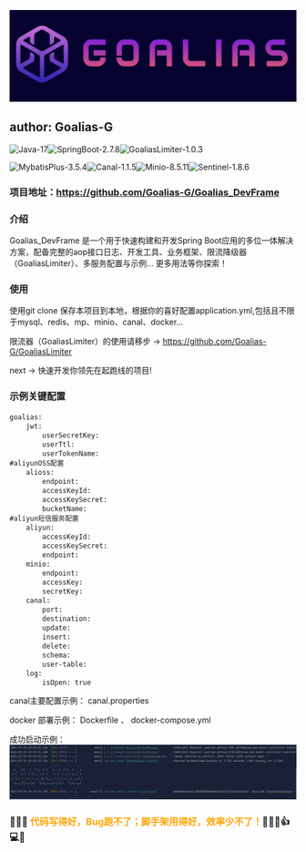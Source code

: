 ![logo.png](doc/logo.png)

## author: Goalias-G


![Java-17](https://img.shields.io/badge/Java-17.0.9-blue)![SpringBoot-2.7.8](https://img.shields.io/badge/SpringBoot-2.7.8-green)![GoaliasLimiter-1.0.3](https://img.shields.io/badge/GoaliasLimiter-1.0.3.RELEASE-purple)

![MybatisPlus-3.5.4](https://img.shields.io/badge/MybatisPlus-3.5.4.RELEASE-orange)![Canal-1.1.5](https://img.shields.io/badge/Canal-1.1.5.RELEASE-orange)![Minio-8.5.11](https://img.shields.io/badge/Minio-8.5.11.RELEASE-orange)![Sentinel-1.8.6](https://img.shields.io/badge/Sentinel-1.8.6.RELEASE-orange)

### 项目地址：https://github.com/Goalias-G/Goalias_DevFrame

### 介绍

Goalias_DevFrame 是一个用于快速构建和开发Spring Boot应用的多位一体解决方案，配备完整的aop接口日志、开发工具、业务框架、限流降级器（GoaliasLimiter）、多服务配置与示例... 更多用法等你探索！


### 使用

使用git clone 保存本项目到本地，根据你的喜好配置application.yml,包括且不限于mysql、redis、mp、minio、canal、docker...

限流器（GoaliasLimiter）的使用请移步 -> https://github.com/Goalias-G/GoaliasLimiter

next -> 快速开发你领先在起跑线的项目!

### 示例关键配置

    goalias:
        jwt:
            userSecretKey: 
            userTtl: 
            userTokenName: 
    #aliyunOSS配置
        alioss:
            endpoint: 
            accessKeyId: 
            accessKeySecret: 
            bucketName: 
    #aliyun短信服务配置
        aliyun:
            accessKeyId: 
            accessKeySecret: 
            endpoint: 
        minio:
            endpoint: 
            accessKey: 
            secretKey: 
        canal:
            port: 
            destination: 
            update: 
            insert: 
            delete: 
            schema: 
            user-table: 
        log:
            isOpen: true
canal主要配置示例： canal.properties

docker 部署示例： Dockerfile 、 docker-compose.yml

成功启动示例：
![img.png](doc/img.png)


### 🎉🎉🎉 <span style="color: orange;">代码写得好，Bug跑不了；脚手架用得好，效率少不了！</span>🚀✨😄👍💻🚀


